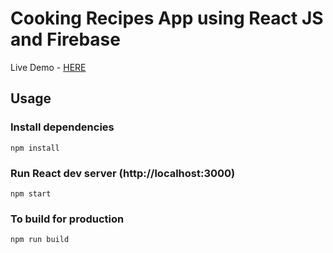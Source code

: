 # Cooking Recipes App using React JS and Firebase

Live Demo - [HERE](https://cooking-recipe-2b78d.web.app)


## Usage

### Install dependencies

```
npm install
```

### Run React dev server (http://localhost:3000)

```
npm start
```

### To build for production

```
npm run build
```
